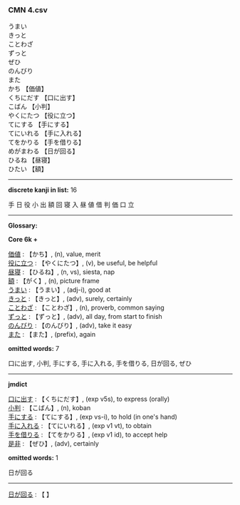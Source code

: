 ### CMN 4.csv  
  

うまい    
きっと    
ことわざ    
ずっと    
ぜひ    
のんびり    
また    
かち 【価値】   
くちにだす 【口に出す】   
こばん 【小判】   
やくにたつ 【役に立つ】   
てにする 【手にする】   
てにいれる 【手に入れる】   
てをかりる 【手を借りる】   
めがまわる 【日が回る】   
ひるね 【昼寝】   
ひたい 【額】  


----------------

__discrete kanji in list:__ 16 

手 日 役 小 出 額 回 寝 入 昼 値 借 判 価 口 立

----------------
  
__Glossary:__  


__Core 6k +__  


[価値](https://ejje.weblio.jp/content/%E4%BE%A1%E5%80%A4) : 【かち】, (n), value, merit  
[役に立つ](https://ejje.weblio.jp/content/%E5%BD%B9%E3%81%AB%E7%AB%8B%E3%81%A4) : 【やくにたつ】, (v), be useful, be helpful  
[昼寝](https://ejje.weblio.jp/content/%E6%98%BC%E5%AF%9D) : 【ひるね】, (n, vs), siesta, nap  
[額](https://ejje.weblio.jp/content/%E9%A1%8D) : 【がく】, (n), picture frame  
[うまい](https://ejje.weblio.jp/content/%E3%81%86%E3%81%BE%E3%81%84) : 【うまい】, (adj-i), good at  
[きっと](https://ejje.weblio.jp/content/%E3%81%8D%E3%81%A3%E3%81%A8) : 【きっと】, (adv), surely, certainly  
[ことわざ](https://ejje.weblio.jp/content/%E3%81%93%E3%81%A8%E3%82%8F%E3%81%96) : 【ことわざ】, (n), proverb, common saying  
[ずっと](https://ejje.weblio.jp/content/%E3%81%9A%E3%81%A3%E3%81%A8) : 【ずっと】, (adv), all day, from start to finish  
[のんびり](https://ejje.weblio.jp/content/%E3%81%AE%E3%82%93%E3%81%B3%E3%82%8A) : 【のんびり】, (adv), take it easy  
[また](https://ejje.weblio.jp/content/%E3%81%BE%E3%81%9F) : 【また】, (prefix), again  
 

__omitted words:__ 7  

口に出す, 小判, 手にする, 手に入れる, 手を借りる, 日が回る, ぜひ 


----------------

__jmdict__  


[口に出す](https://ejje.weblio.jp/content/%E5%8F%A3%E3%81%AB%E5%87%BA%E3%81%99) : 【くちにだす】, (exp v5s), to express (orally)  
[小判](https://ejje.weblio.jp/content/%E5%B0%8F%E5%88%A4) : 【こばん】, (n), koban  
[手にする](https://ejje.weblio.jp/content/%E6%89%8B%E3%81%AB%E3%81%99%E3%82%8B) : 【てにする】, (exp vs-i), to hold (in one's hand)  
[手に入れる](https://ejje.weblio.jp/content/%E6%89%8B%E3%81%AB%E5%85%A5%E3%82%8C%E3%82%8B) : 【てにいれる】, (exp v1 vt), to obtain  
[手を借りる](https://ejje.weblio.jp/content/%E6%89%8B%E3%82%92%E5%80%9F%E3%82%8A%E3%82%8B) : 【てをかりる】, (exp v1 id), to accept help  
[是非](https://ejje.weblio.jp/content/%E6%98%AF%E9%9D%9E) : 【ぜひ】, (adv), certainly  
 

__omitted words:__  1  

日が回る  


----------------

[日が回る](https://ejje.weblio.jp/content/%E6%97%A5%E3%81%8C%E5%9B%9E%E3%82%8B) : 【 】   
  

